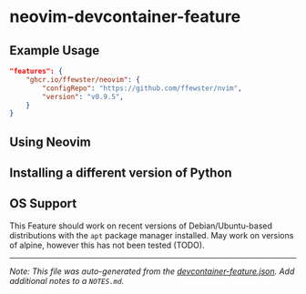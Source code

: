 
# neovim-devcontainer-feature


## Example Usage

```json
"features": {
    "ghcr.io/ffewster/neovim": {
        "configRepo": "https://github.com/ffewster/nvim",
        "version": "v0.9.5",
    }
}
```

## Using Neovim


## Installing a different version of Python


## OS Support

This Feature should work on recent versions of Debian/Ubuntu-based distributions with the `apt` package manager installed. May work on versions of alpine, however this has not been tested (TODO).

---

_Note: This file was auto-generated from the [devcontainer-feature.json](https://github.com/devcontainers/features/blob/main/src/anaconda/devcontainer-feature.json).  Add additional notes to a `NOTES.md`._
